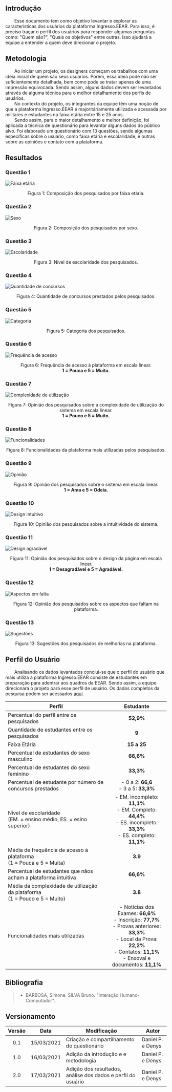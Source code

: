 ## Introdução
&emsp;&emsp;Esse documento tem como objetivo levantar e explorar as características dos usuários da plataforma Ingresso.EEAR. Para isso, é preciso traçar o perfil dos usuários para responder algumas perguntas como: "Quem são?", "Quais os objetivos" entre outras. Isso ajudará a equipe a entender a quem deve direcionar o projeto.<br>

## Metodologia
&emsp;&emsp;Ao iniciar um projeto, os designers começam os trabalhos com uma ideia inicial de quem são seus usuários. Porém, essa ideia pode não ser suficientemente detalhada, bem como pode se tratar apenas de uma impressão equivocada. Sendo assim, alguns dados devem ser levantados através de alguma técnica para o melhor detalhamento dos perfis de usuários.<br>
&emsp;&emsp;No contexto do projeto, os integrantes da equipe têm uma noção de que a plataforma Ingresso.EEAR é majoritáriamente utilizada e acessada por militares e estudantes na faixa etária entre 15 e 25 anos.<br>
&emsp;&emsp;Sendo assim, para o maior detalhamento e melhor definição, foi aplicada a técnica de questionário para levantar alguns dados do público alvo. Foi elaborado um questionário com 13 questões, sendo algumas específicas sobre o usuário, como faixa etária e escolaridade, e outras sobre as opiniões e contato com a plataforma.

## Resultados
### Questão 1
![Faixa etária](../assets/imagens/perfil-do-usuario/p01.jpeg)
<center>Figura 1: Composição dos pesquisados por faixa etária. </center>

### Questão 2
![Sexo](../assets/imagens/perfil-do-usuario/p02.jpeg)
<center>Figura 2: Composição dos pesquisados por sexo.</center>

### Questão 3
![Escolaridade](../assets/imagens/perfil-do-usuario/p03.jpeg)
<center>Figura 3: Nível de escolaridade dos pesquisados.</center>

### Questão 4
![Quantidade de concursos](../assets/imagens/perfil-do-usuario/p04.jpeg)
<center>Figura 4: Quantidade de concursos prestados pelos pesquisados.</center>

### Questão 5
![Categoria](../assets/imagens/perfil-do-usuario/p05.jpeg)
<center>Figura 5: Categoria dos pesquisados.</center>

### Questão 6
![Frequência de acesso](../assets/imagens/perfil-do-usuario/p06.jpeg)
<center>Figura 6: Frequência de acesso à plataforma em escala linear.<br><b>1 = Pouca e 5 = Muita.</b></center>

### Questão 7
![Complexidade de utilização](../assets/imagens/perfil-do-usuario/p07.jpeg)
<center>Figura 7: Opinião dos pesquisados sobre a complexidade de utilização do sistema em escala linear.<br><b>1 = Pouco e 5 = Muito.</b></center>

### Questão 8
![Funcionalidades](../assets/imagens/perfil-do-usuario/p08.jpeg)
<center>Figura 8: Funcionalidades da plataforma mais utilizadas pelos pesquisados.</center>

### Questão 9
![Opinião](../assets/imagens/perfil-do-usuario/p09.jpeg)
<center>Figura 9: Opinião dos pesquisados sobre o sistema em escala linear.<br><b>1 = Ama e 5 = Odeia.</b></center>

### Questão 10
![Design intuitivo](../assets/imagens/perfil-do-usuario/p10.jpeg)
<center>Figura 10: Opinião dos pesquisados sobre a intuitividade do sistema.</center>

### Questão 11
![Design agradável](../assets/imagens/perfil-do-usuario/p11.jpeg)
<center>Figura 11: Opinião dos pesquisados sobre o design da página em escala linear.<br><b>1 = Desagradável e 5 = Agradável.</b></center>

### Questão 12
![Aspectos em falta](../assets/imagens/perfil-do-usuario/p12.jpeg)
<center>Figura 12: Opinião dos pesquisados sobre os aspectos que faltam na plataforma.</center>

### Questão 13
![Sugestões](../assets/imagens/perfil-do-usuario/p13.jpeg)
<center>Figura 13: Sugestões dos pesquisados de melhorias na plataforma.</center>

## Perfil do Usuário

&emsp;&emsp;Analisando os dados levantados conclui-se que o perfil do usuário que mais utiliza a plataforma Ingresso.EEAR consiste de estudantes em preparação para adentrar aos quadros da EEAR. Sendo assim, a equipe direcionará o projeto para esse perfil de usuário. Os dados completos da pesquisa podem ser acessados [aqui](https://docs.google.com/spreadsheets/d/14r3B4UtWBtL6no1Bf6wTW2tgOGYAbcb3kUT9oJepQw0/edit?usp=sharing).

| Perfil | Estudante |
|--|:-:|
| Percentual do perfil entre os pesquisados | **52,9%** |
| Quantidade de estudantes entre os pesquisados | **9** |
| Faixa Etária | **15 a 25** |
| Percentual de estudantes do sexo masculino | **66,6%** |
| Percentual de estudantes do sexo feminino | **33,3%** |
| Percentual de estudante por número de concursos prestados | - 0 a 2: **66,6**  <br> - 3 a 5: **33,3%** |
| Nível de escolaridade<br> (EM. = ensino médio, ES. = esino superior) | - EM. incompleto: **11,1%** <br> - EM. Completo: **44,4%**<br> - ES. incompleto: **33,3%** <br> - ES. completo: **11,1%** |
| Média de frequência de acesso à plataforma<br> (1 = Pouca e 5 = Muita) | **3.9** |
| Percentual de estudantes que nãos acham a plataforma intuitiva | **66,6%** |
| Média da complexidade de utilização da plataforma<br> (1 = Pouco e 5 = Muito) | **3.8** |
| Funcionalidades mais utilizadas | - Notícias dos Exames: **66,6%**<br> - Inscrição: **77,7%**<br> - Provas anteriores: **33,3%**<br> - Local da Prova: **22,2%**<br> - Contatos: **11,1%**<br> - Enxoval e documentos: **11,1%** |

## Bibliografia
> - BARBOSA, Simone. SILVA Bruno. "Interação Humano-Computador".

## Versionamento
| Versão | Data | Modificação | Autor |
|:-:|--|--|--|
| 0.1 | 15/03/2021 | Criação e compartilhamento do questionário | Daniel P. e Denys |
| 1.0 | 16/03/2021 | Adição da introdução e e metodologia  | Daniel P. e Denys |
| 2.0 | 17/03/2021 | Adição dos resultados, análise dos dados e perfil do usuário | Daniel P. e Denys |
